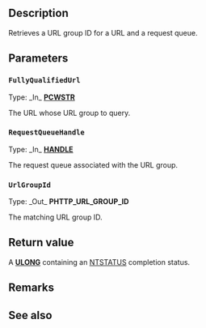## Description

Retrieves a URL group ID for a URL and a request queue.

## Parameters

### `FullyQualifiedUrl`

Type: \_In\_ **[PCWSTR](https://learn.microsoft.com/windows/win32/winprog/windows-data-types)**

The URL whose URL group to query.

### `RequestQueueHandle`

Type: \_In\_ **[HANDLE](https://learn.microsoft.com/windows/win32/winprog/windows-data-types)**

The request queue associated with the URL group.

### `UrlGroupId`

Type: \_Out\_ **PHTTP_URL_GROUP_ID**

The matching URL group ID.

## Return value

A **[ULONG](https://learn.microsoft.com/windows/win32/winprog/windows-data-types)** containing an [NTSTATUS](https://learn.microsoft.com/openspecs/windows_protocols/ms-erref/87fba13e-bf06-450e-83b1-9241dc81e781) completion status.

## Remarks

## See also